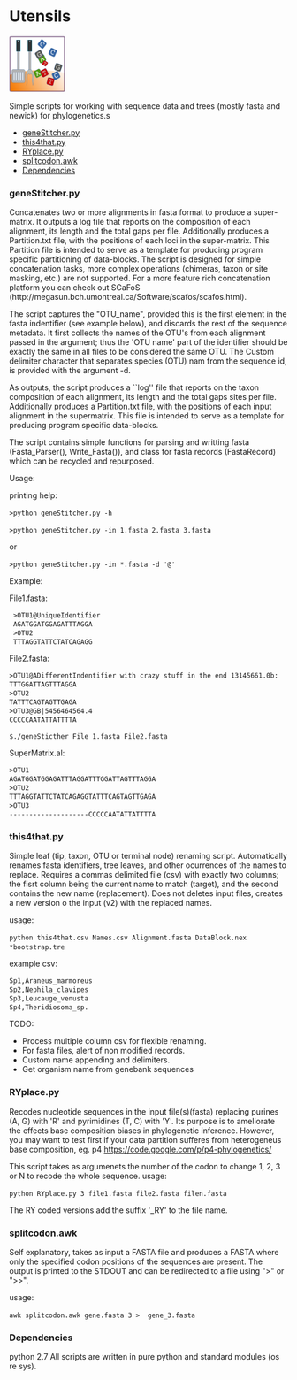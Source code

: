  <h1>Utensils</h1><img src='miLogo.png' width='20%'>

Simple scripts for working with sequence data and trees (mostly fasta and newick) for phylogenetics.s 
<ul>
	<li><a href = '#1'>geneStitcher.py</a></li>
	<li><a href = '#2'>this4that.py</a></li>
	<li><a href = '#3'>RYplace.py<a></li>
	<li><a href = '#4'>splitcodon.awk</a></li>
	<li><a href = '#5'>Dependencies</a></li>
	
	
</ul>

<h3><a name ='1'>geneStitcher.py</a></h3>
Concatenates two or more alignments in fasta format to produce a super-matrix. It outputs a log file that reports on the composition of each alignment, its length and the total gaps per file. Additionally produces a Partition.txt file, with the positions of each loci in the super-matrix. This Partition file is intended to serve as a template for producing program specific partitioning of data-blocks. The script is designed for simple concatenation tasks, more complex operations (chimeras, taxon or site masking, etc.) are not supported. For a more feature rich concatenation platform you can check out SCaFoS (http://megasun.bch.umontreal.ca/Software/scafos/scafos.html).

The script captures the "OTU_name", provided this is the first element in the fasta indentifier (see example below), and discards the rest of the sequence metadata. It first collects the names of the OTU's from each alignment passed in the argument; thus the 'OTU name' part of the identifier should be exactly the same in all files to be considered the same OTU. The Custom delimiter character that separates species (OTU) nam from the sequence id, is provided with the argument -d. 

As outputs, the script produces a ``log'' file that reports on the taxon composition of each alignment, its length and the total gaps sites per file. Additionally produces a Partition.txt file, with the positions of each input alignment in the supermatrix. This file is intended to serve as a template for producing program specific data-blocks.

The script contains simple functions for parsing and writting fasta (Fasta_Parser(), Write_Fasta()), and class for fasta records (FastaRecord) which can be recycled and repurposed.

Usage:

printing help:

```>python geneStitcher.py -h```


```>python geneStitcher.py -in 1.fasta 2.fasta 3.fasta```

or

```>python geneStitcher.py -in *.fasta -d '@'```

Example:

File1.fasta:
	 
	 >OTU1@UniqueIdentifier
	 AGATGGATGGAGATTTAGGA
	 >OTU2
	 TTTAGGTATTCTATCAGAGG

File2.fasta:

	>OTU1@ADifferentIndentifier with crazy stuff in the end 13145661.0b:
	TTTGGATTAGTTTAGGA
	>OTU2
	TATTTCAGTAGTTGAGA
	>OTU3@GB|5456464564.4
	CCCCCAATATTATTTTA

```
$./geneSticther File 1.fasta File2.fasta

```
SuperMatrix.al:

	>OTU1	
	AGATGGATGGAGATTTAGGATTTGGATTAGTTTAGGA
	>OTU2
	TTTAGGTATTCTATCAGAGGTATTTCAGTAGTTGAGA
	>OTU3
	--------------------CCCCCAATATTATTTTA

<h3><a name = '2'>this4that.py</a></h3>

Simple leaf (tip, taxon, OTU or terminal node) renaming script. Automatically renames fasta identifiers, tree leaves, and other ocurrences of the names to replace. Requires a commas delimited file (csv) with exactly two columns; the fisrt column being the current name to match (target), and the second contains the new name (replacement). Does not deletes input files, creates a new version o the input (v2) with the replaced names.

usage: 

```python this4that.csv Names.csv Alignment.fasta DataBlock.nex *bootstrap.tre ```


example csv:
```	
Sp1,Araneus_marmoreus
Sp2,Nephila_clavipes
Sp3,Leucauge_venusta
Sp4,Theridiosoma_sp.
```

TODO:
* Process multiple column csv for flexible renaming.
* For fasta files, alert of non modified records.
* Custom name appending and delimiters.
* Get organism name from genebank sequences


<h3><a name='3'>RYplace.py</a></h3>

Recodes nucleotide sequences in the input file(s)(fasta) replacing  purines (A, G) with 'R' and  pyrimidines (T, C) with 'Y'. Its purpose is to ameliorate the effects base composition biases in phylogenetic inference. However, you may want to test first if your data partition sufferes from heterogeneus base composition,  eg. p4 https://code.google.com/p/p4-phylogenetics/

This script takes as argumenets the number of the codon to change 1, 2, 3 or N to recode the whole sequence.
usage:


```python RYplace.py 3 file1.fasta file2.fasta filen.fasta```


The RY coded versions add the suffix '_RY' to the file name.

<h3><a name = '4'>splitcodon.awk</a></h3>

Self explanatory, takes as input a FASTA file and produces a FASTA where only the specified codon positions of the sequences are present. The output is printed to the STDOUT and can be redirected to a file using ">" or ">>".

usage:

```awk splitcodon.awk gene.fasta 3 >  gene_3.fasta```


<h3><a name = '5'>Dependencies<a></h3>
python 2.7	All scripts are written in pure python and standard modules (os re sys).

